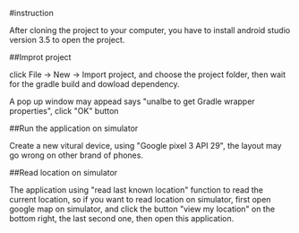 #instruction

After cloning the project to your computer, you have to install android studio version 3.5 to open the project.

##Improt project

click File -> New -> Import project, and choose the project folder, then wait for the gradle build and dowload dependency.

A pop up window may appead says "unalbe to get Gradle wrapper properties", click "OK" button

##Run the application on simulator

Create a new vitural device, using "Google pixel 3 API 29", the layout may go wrong on other brand of phones.

##Read location on simulator

The application using "read last known location" function to read the current location, so if you want to read location on simulator, first open google map on simulator, and click the button "view my location" on the bottom right, the last second one, then open this application.
